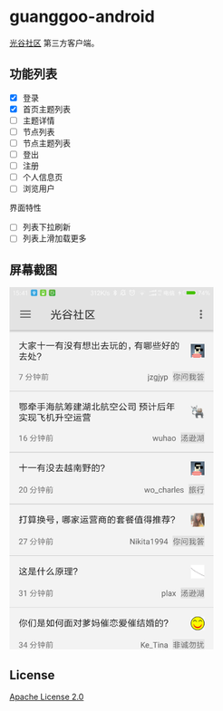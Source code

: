 # guanggoo-android

[光谷社区](http://www.guanggoo.com) 第三方客户端。

## 功能列表

- [x] 登录
- [x] 首页主题列表
- [ ] 主题详情
- [ ] 节点列表
- [ ] 节点主题列表
- [ ] 登出
- [ ] 注册
- [ ] 个人信息页
- [ ] 浏览用户

界面特性

- [ ] 列表下拉刷新
- [ ] 列表上滑加载更多

## 屏幕截图

<img width="360" src="./screenshots/homepage.png" />

## License

[Apache License 2.0](https://github.com/mzlogin/guanggoo-android/blob/master/LICENSE)
